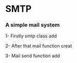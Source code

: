 # SMTP

### A simple mail system 

1- Firstly smtp class add

2- After that mail function creat

3- Mail send function add 
